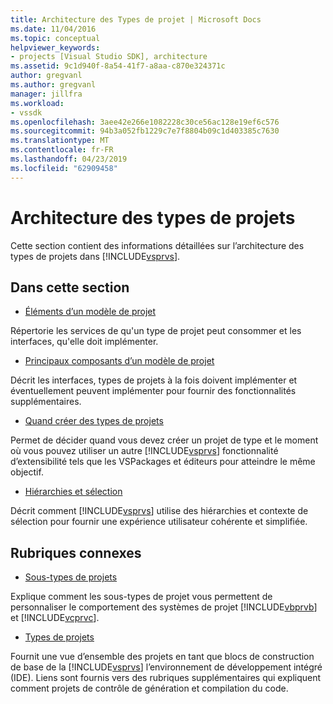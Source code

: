 ```yaml
---
title: Architecture des Types de projet | Microsoft Docs
ms.date: 11/04/2016
ms.topic: conceptual
helpviewer_keywords:
- projects [Visual Studio SDK], architecture
ms.assetid: 9c1d940f-8a54-41f7-a8aa-c870e324371c
author: gregvanl
ms.author: gregvanl
manager: jillfra
ms.workload:
- vssdk
ms.openlocfilehash: 3aee42e266e1082228c30ce56ac128e19ef6c576
ms.sourcegitcommit: 94b3a052fb1229c7e7f8804b09c1d403385c7630
ms.translationtype: MT
ms.contentlocale: fr-FR
ms.lasthandoff: 04/23/2019
ms.locfileid: "62909458"
---
```

# <a name="project-types-architecture"></a>Architecture des types de projets
Cette section contient des informations détaillées sur l’architecture des types de projets dans [!INCLUDE[vsprvs](../../code-quality/includes/vsprvs_md.md)].

## <a name="in-this-section"></a>Dans cette section
- [Éléments d’un modèle de projet](../../extensibility/internals/elements-of-a-project-model.md)

 Répertorie les services de qu'un type de projet peut consommer et les interfaces, qu'elle doit implémenter.

- [Principaux composants d’un modèle de projet](../../extensibility/internals/project-model-core-components.md)

 Décrit les interfaces, types de projets à la fois doivent implémenter et éventuellement peuvent implémenter pour fournir des fonctionnalités supplémentaires.

- [Quand créer des types de projets](../../extensibility/internals/when-to-create-project-types.md)

 Permet de décider quand vous devez créer un projet de type et le moment où vous pouvez utiliser un autre [!INCLUDE[vsprvs](../../code-quality/includes/vsprvs_md.md)] fonctionnalité d’extensibilité tels que les VSPackages et éditeurs pour atteindre le même objectif.

- [Hiérarchies et sélection](../../extensibility/internals/hierarchies-and-selection.md)

 Décrit comment [!INCLUDE[vsprvs](../../code-quality/includes/vsprvs_md.md)] utilise des hiérarchies et contexte de sélection pour fournir une expérience utilisateur cohérente et simplifiée.

## <a name="related-sections"></a>Rubriques connexes
- [Sous-types de projets](../../extensibility/internals/project-subtypes.md)

 Explique comment les sous-types de projet vous permettent de personnaliser le comportement des systèmes de projet [!INCLUDE[vbprvb](../../code-quality/includes/vbprvb_md.md)] et [!INCLUDE[vcprvc](../../code-quality/includes/vcprvc_md.md)].

- [Types de projets](../../extensibility/internals/project-types.md)

 Fournit une vue d’ensemble des projets en tant que blocs de construction de base de la [!INCLUDE[vsprvs](../../code-quality/includes/vsprvs_md.md)] l’environnement de développement intégré (IDE). Liens sont fournis vers des rubriques supplémentaires qui expliquent comment projets de contrôle de génération et compilation du code.